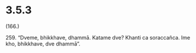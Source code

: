 

# 3.5.3



(166.)

259\. “Dveme, bhikkhave, dhammā. Katame dve? Khanti ca soraccañca. Ime kho, bhikkhave, dve dhammā”.



